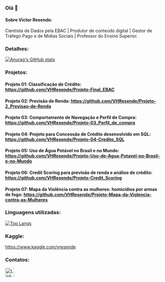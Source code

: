 ### Olá 👋

#### Sobre Victor Resende:
Cientista de Dados pela EBAC | Produtor de conteúdo digital | Gestor de Tráfego Pago e de Mídias Sociais | Professor do Ensino Superior.


### Detalhes:

[![Anurag's GitHub stats](https://github-readme-stats.vercel.app/api?username=VHResende&show_icons=true&theme=dark)](https://github.com/anuraghazra/github-readme-stats)


### Projetos:

#### **Projeto 01: Classificação de Crédito**: https://github.com/VHResende/Projeto-Final_EBAC

#### **Projeto 02: Previsão de Renda**: https://github.com/VHResende/Projeto-2_Previsao-de-Renda

#### **Projeto 03: Comportamento de Navegação e Perfil de Compra**: https://github.com/VHResende/Projeto-03_Perfil_de_compra

#### **Projeto 04: Projeto para Concessão de Crédito desenvolvido em SQL**: https://github.com/VHResende/Projeto-04-Credito_SQL

#### **Projeto 05: Uso de Água Potável no Brasil e no Mundo**: https://github.com/VHResende/Projeto-Uso-de-Agua-Potavel-no-Brasil-e-no-Mundo

#### **Projeto 06: Credit Scoring para previsão de renda e análise de crédito**: https://github.com/VHResende/Projeto-Credit_Scoring

#### **Projeto 07: Mapa da Violência contra as mulheres: homicídios por armas de fogo**: https://github.com/VHResende/Projeto-Mapa-da-Violencia-contra-as-Mulheres

### Linguagens utilizadas:

[![Top Langs](https://github-readme-stats.vercel.app/api/top-langs/?username=VHResende&layout=compact)](https://github.com/VHResende)

### Kaggle:

https://www.kaggle.com/vresende

### Contatos:

[<img src='https://img.shields.io/badge/LinkedIn-0077B5?style=for-the-badge&logo=linkedin&logoColor=white' alt='Linkedin' height='30'>](https://www.linkedin.com/in/victor-resende-vhr)
